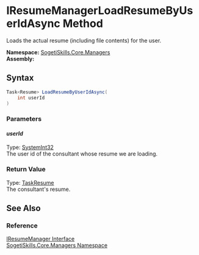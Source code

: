 IResumeManagerLoadResumeByUserIdAsync Method
============================================
Loads the actual resume (including file contents) for the user.

**Namespace:** [SogetiSkills.Core.Managers][1]  
**Assembly:**

Syntax
------

```csharp
Task<Resume> LoadResumeByUserIdAsync(
	int userId
)
```

### Parameters

#### *userId*
Type: [SystemInt32][2]  
The user id of the consultant whose resume we are loading.

### Return Value
Type: [Task][3][Resume][4]  
The consultant's resume.

See Also
--------

### Reference
[IResumeManager Interface][5]  
[SogetiSkills.Core.Managers Namespace][1]  

[1]: ../README.md
[2]: http://msdn.microsoft.com/en-us/library/td2s409d
[3]: http://msdn.microsoft.com/en-us/library/dd321424
[4]: ../../SogetiSkills.Core.Models/Resume/README.md
[5]: README.md